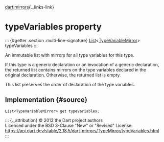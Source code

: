 [dart:mirrors](../../dart-mirrors/dart-mirrors-library){._links-link}

typeVariables property
======================

::: {#getter .section .multi-line-signature}
[List](../../dart-core/list-class)\<[TypeVariableMirror](../typevariablemirror-class)\>
typeVariables
:::

An immutable list with mirrors for all type variables for this type.

If this type is a generic declaration or an invocation of a generic
declaration, the returned list contains mirrors on the type variables
declared in the original declaration. Otherwise, the returned list is
empty.

This list preserves the order of declaration of the type variables.

Implementation {#source}
--------------

``` {.language-dart data-language="dart"}
List<TypeVariableMirror> get typeVariables;
```

::: {._attribution}
© 2012 the Dart project authors\
Licensed under the BSD 3-Clause \"New\" or \"Revised\" License.\
<https://api.dart.dev/stable/2.18.5/dart-mirrors/TypeMirror/typeVariables.html>
:::
